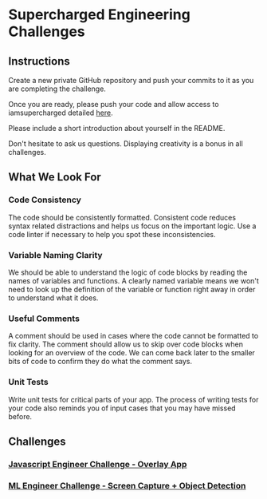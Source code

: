 # Supercharged Engineering Challenges

## Instructions
Create a new private GitHub repository and push your commits to it as you are completing the challenge.

Once you are ready, please push your code and allow access to iamsupercharged detailed [here](instructions/angular-challenge).

Please include a short introduction about yourself in the README.

Don't hesitate to ask us questions. Displaying creativity is a bonus in all challenges.

## What We Look For

### Code Consistency
The code should be consistently formatted. Consistent code reduces syntax related distractions and helps us focus on the important logic. Use a code linter if necessary to help you spot these inconsistencies.

### Variable Naming Clarity
We should be able to understand the logic of code blocks by reading the names of variables and functions. A clearly named variable means we won't need to look up the definition of the variable or function right away in order to understand what it does.

### Useful Comments
A comment should be used in cases where the code cannot be formatted to fix clarity. The comment should allow us to skip over code blocks when looking for an overview of the code. We can come back later to the smaller bits of code to confirm they do what the comment says.

### Unit Tests
Write unit tests for critical parts of your app. The process of writing tests for your code also reminds you of input cases that you may have missed before.

## Challenges

### [Javascript Engineer Challenge - Overlay App](instructions/angular-challenge)

### [ML Engineer Challenge - Screen Capture + Object Detection](instructions/ml-challenge)
